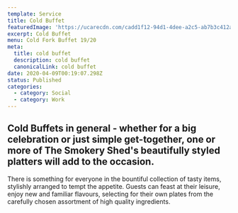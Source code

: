 ```yaml
---
template: Service
title: Cold Buffet
featuredImage: 'https://ucarecdn.com/cadd1f12-94d1-4dee-a2c5-ab7b3c412a76/'
excerpt: Cold Buffet
menu: Cold Fork Buffet 19/20
meta:
  title: cold buffet
  description: cold buffet
  canonicalLink: cold buffet
date: 2020-04-09T00:19:07.298Z
status: Published
categories:
  - category: Social
  - category: Work
---
```

## Cold Buffets in general - whether for a big celebration or just simple get-together, one or more of The Smokery Shed's beautifully styled platters will add to the occasion.

There is something for everyone in the bountiful collection of tasty items, stylishly arranged to tempt the appetite. Guests can feast at their leisure, enjoy new and familiar flavours, selecting for their own plates from the carefully chosen assortment of high quality ingredients.